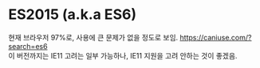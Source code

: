# ES2015 (a.k.a ES6)

현재 브라우저 97%로, 사용에 큰 문제가 없을 정도로 보임. <https://caniuse.com/?search=es6>\
이 버전까지는 IE11 고려는 일부 가능하나, IE11 지원을 고려 안하는 것이 좋겠음.
